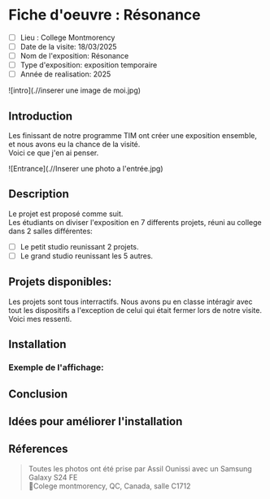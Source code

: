 # Fiche d'oeuvre : Résonance
- [ ] Lieu : College Montmorency 
- [ ] Date de la visite: 18/03/2025 
- [ ] Nom de l'exposition: Résonance 
- [ ] Type d'exposition: exposition temporaire 
- [ ] Année de realisation: 2025 

![intro](.//inserer une image de moi.jpg)

## Introduction
Les finissant de notre programme TIM ont créer une exposition ensemble, et nous avons eu la chance de la visité. <BR>
Voici ce que j'en ai penser.

![Entrance](.//Inserer une photo a l'entrée.jpg)

## Description

Le projet est proposé comme suit. <BR>
Les étudiants on diviser l'exposition en 7 differents projets, réuni au college dans 2 salles différentes: <BR>
- [ ] Le petit studio reunissant 2 projets. <BR>
- [ ] Le grand studio reunissant les 5 autres.

## Projets disponibles:

Les projets sont tous interractifs. Nous avons pu en classe intéragir avec tout les dispositifs a l'exception de celui qui était fermer lors de notre visite. Voici mes ressenti. <BR>



## Installation


### Exemple de l'affichage:





## Conclusion



## Idées pour améliorer l'installation


## Réferences
> Toutes les photos ont été prise par Assil Ounissi avec un Samsung Galaxy S24 FE <BR>
> 📍Colege montmorency, QC, Canada, salle C1712
